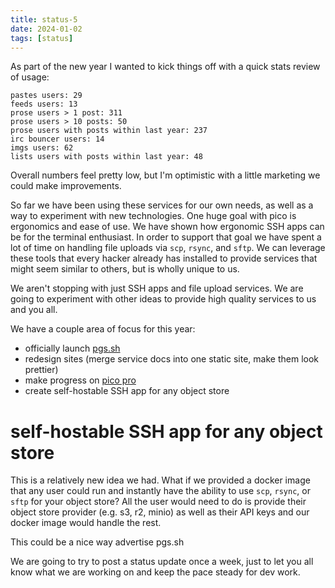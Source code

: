 ```yaml
---
title: status-5
date: 2024-01-02
tags: [status]
---
```


As part of the new year I wanted to kick things off with a quick stats review of
usage:

```
pastes users: 29
feeds users: 13
prose users > 1 post: 311
prose users > 10 posts: 50
prose users with posts within last year: 237 
irc bouncer users: 14
imgs users: 62
lists users with posts within last year: 48
```

Overall numbers feel pretty low, but I'm optimistic with a little marketing we
could make improvements.

So far we have been using these services for our own needs, as well as a way to
experiment with new technologies. One huge goal with pico is ergonomics and ease
of use. We have shown how ergonomic SSH apps can be for the terminal enthusiast.
In order to support that goal we have spent a lot of time on handling file
uploads via `scp`, `rsync`, and `sftp`. We can leverage these tools that every
hacker already has installed to provide services that might seem similar to
others, but is wholly unique to us.

We aren't stopping with just SSH apps and file upload services. We are going to
experiment with other ideas to provide high quality services to us and you all.

We have a couple area of focus for this year:

- officially launch [pgs.sh](https://pgs.sh)
- redesign sites (merge service docs into one static site, make them look
  prettier)
- make progress on [pico pro](/rfc-pico-pro-2023-11-06)
- create self-hostable SSH app for any object store

# self-hostable SSH app for any object store

This is a relatively new idea we had. What if we provided a docker image that
any user could run and instantly have the ability to use `scp`, `rsync`, or
`sftp` for your object store? All the user would need to do is provide their
object store provider (e.g. s3, r2, minio) as well as their API keys and our
docker image would handle the rest.

This could be a nice way advertise pgs.sh

We are going to try to post a status update once a week, just to let you all
know what we are working on and keep the pace steady for dev work.
